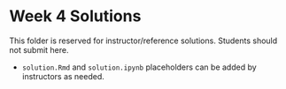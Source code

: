 # Week 4 Solutions

This folder is reserved for instructor/reference solutions. Students should not submit here.

- `solution.Rmd` and `solution.ipynb` placeholders can be added by instructors as needed.

